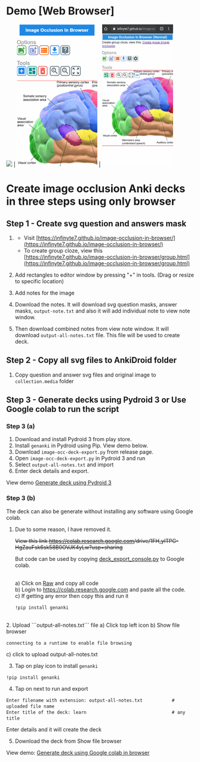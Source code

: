 # Demo [Web Browser]
<img src="demo/demo_create.gif" height="380"></img> | <img src="demo/demo_draw_anywhere.gif" height="380"></img> | <img src="demo/demo_change_color.gif" height="380"></img>

# Create image occlusion Anki decks in three steps using only browser

## Step 1 - Create svg question and answers mask 

1. - Visit [https://infinyte7.github.io/image-occlusion-in-browser/](https://infinyte7.github.io/image-occlusion-in-browser/)
   - To create group cloze, view this
<br> [https://infinyte7.github.io/image-occlusion-in-browser/group.html](https://infinyte7.github.io/image-occlusion-in-browser/group.html)

2. Add rectangles to editor window by pressing "+" in tools.
(Drag or resize to specific location)

3. Add notes for the image

4. Download the notes. It will download svg question masks, answer masks, ```output-note.txt``` and also it will add individual note to view note window.

5. Then download combined notes from view note window. It will download ```output-all-notes.txt``` file. This file will be used to create deck.

## Step 2 - Copy all svg files to AnkiDroid folder
1. Copy question and answer svg files and original image to ```collection.media``` folder

## Step 3 - Generate decks using Pydroid 3 or Use Google colab to run the script
### Step 3 (a)
1. Download and install Pydroid 3 from play store.
2. Install ```genanki``` in Pydroid using Pip. View demo below.
3. Download ```image-occ-deck-export.py``` from release page.
4. Open ```image-occ-deck-export.py``` in Pydroid 3 and run
5. Select ```output-all-notes.txt``` and import 
6. Enter deck details and export.

View demo [Generate deck using Pydroid 3](demo/demo_pydroid_3.gif)

### Step 3 (b)
The deck can also be generate without installing any software using Google colab.
1. Due to some reason, I have removed it. 

   <s>View this link
https://colab.research.google.com<span></span>/drive/1FH_ylTPG-HgZauFsk6sk58B0OVJK4yLw?usp=sharing</s>

   But code can be used by copying [deck_export_console.py](deck_export_console.py) to Google colab.

   <br>a) Click on [Raw](https://raw.githubusercontent.com/infinyte7/image-occlusion-in-browser/master/deck_export_console.py) and copy all code
<br>b) Login to https://colab.research.google.com and paste all the code.
<br>c) If getting any error then copy this and run it 
   ```
   !pip install genanki
   ```
<br>
2. Upload ```output-all-notes.txt``` file
a) Click top left icon
b) Show file browser  

```
connecting to a runtime to enable file browsing
```
   
c) click to upload output-all-notes.txt

3. Tap on play icon to install ```genanki```
```
!pip install genanki
```
4. Tap on next to run and export
```
Enter filename with extension: output-all-notes.txt           # uploaded file name  
Enter title of the deck: learn                                # any title
```
Enter details and it will create the deck

5. Download the deck from Show file browser

View demo: [Generate deck using Google colab in browser](demo/demo_export_from_browser.gif)
